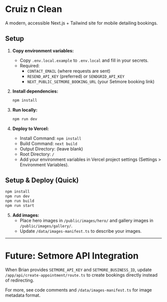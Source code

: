 # Cruiz n Clean

A modern, accessible Next.js + Tailwind site for mobile detailing bookings.

## Setup

1. **Copy environment variables:**
   - Copy `.env.local.example` to `.env.local` and fill in your secrets.
   - Required:
     - `CONTACT_EMAIL` (where requests are sent)
     - `RESEND_API_KEY` (preferred) or `SENDGRID_API_KEY`
     - `NEXT_PUBLIC_SETMORE_BOOKING_URL` (your Setmore booking link)

2. **Install dependencies:**
   ```bash
   npm install
   ```

3. **Run locally:**
   ```bash
   npm run dev
   ```

4. **Deploy to Vercel:**
   - Install Command: `npm install`
   - Build Command: `next build`
   - Output Directory: (leave blank)
   - Root Directory: `/`
   - Add your environment variables in Vercel project settings (Settings > Environment Variables).

## Setup & Deploy (Quick)

```bash
npm install
npm run dev
npm run build
npm run start
```

5. **Add images:**
   - Place hero images in `/public/images/hero/` and gallery images in `/public/images/gallery/`.
   - Update `/data/images-manifest.ts` to describe your images.

---


# Future: Setmore API Integration
When Brian provides `SETMORE_API_KEY` and `SETMORE_BUSINESS_ID`, update `/app/api/create-appointment/route.ts`
to create bookings directly instead of redirecting.

For more, see code comments and `/data/images-manifest.ts` for image metadata format.
